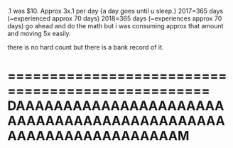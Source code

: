.1 was $10.
Approx 3x.1 per day {a day goes until u sleep.}
2017=365 days (~experienced approx 70 days)
2018=365 days (~experiences approx 70 days)
go ahead and do the math but i was consuming approx that amount and moving 5x easily.

there is no hard count but there is a bank record of it.

==================================================
DAAAAAAAAAAAAAAAAAAAAAAAAAAAAAAAAAAAAAAAAAAAAAAAAAAAAAAAAAAAAAAAM
==================================================
